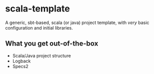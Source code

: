 # scala-template

A generic, sbt-based, scala (or java) project template, with *very* basic configuration and initial libraries.

## What you get out-of-the-box

* Scala/Java project structure
* Logback
* Specs2